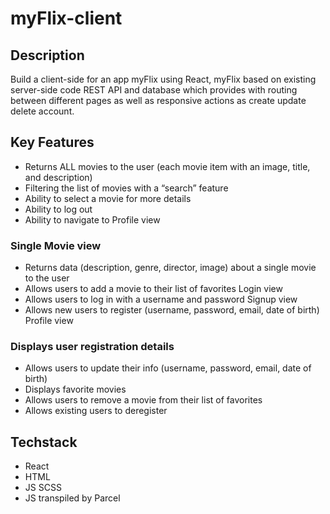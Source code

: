 # myFlix-client

## Description 

Build a client-side for an app myFlix using React, myFlix based on existing server-side code REST API and database which provides with routing between different pages as well as responsive actions as create update delete account. 

## Key Features 

+ Returns ALL movies to the user (each movie item with an image, title, and description)
+ Filtering the list of movies with a “search” feature
+ Ability to select a movie for more details
+ Ability to log out
+ Ability to navigate to Profile view
### Single Movie view
+ Returns data (description, genre, director, image) about a single movie to the user
+ Allows users to add a movie to their list of favorites Login view
+ Allows users to log in with a username and password Signup view
+ Allows new users to register (username, password, email, date of birth) Profile view
### Displays user registration details
+ Allows users to update their info (username, password, email, date of birth)
+ Displays favorite movies
+ Allows users to remove a movie from their list of favorites
+ Allows existing users to deregister

## Techstack
+ React
+ HTML
+ JS SCSS
+ JS transpiled by Parcel
